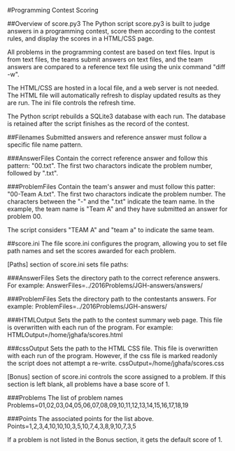 #Programming Contest Scoring

##Overview of score.py3
The Python script score.py3 is built to judge answers in a programming contest, score them according to the contest rules, and display the scores in a HTML/CSS page.

All problems in the programming contest are based on text files.  Input is from text files, the teams submit answers on text files, and the team answers are compared to a reference text file using the unix command "diff -w".

The HTML/CSS are hosted in a local file, and a web server is not needed.  The HTML file will automatically refresh to display updated results as they are run.  The ini file controls the refresh time.

The Python script rebuilds a SQLite3 database with each run.  The database is retained after the script finishes as the record of the contest.

##Filenames
Submitted answers and reference answer must follow a specific file name pattern.

###AnswerFiles 
Contain the correct reference answer and follow this pattern:  "00.txt".
The first two charactors indicate the problem number, followed by ".txt".

###ProblemFiles 
Contain the team's answer and must follow this patter: "00-Team A.txt".
The first two charactors indicate the problem number.
The characters between the "-" and the ".txt" indicate the team name.
In the example, the team name is "Team A" and they have submitted an answer for problem 00.

The script considers "TEAM A" and "team a" to indicate the same team.


##score.ini
The file score.ini configures the program, allowing you to set file path names and set the scores awarded for each problem.

[Paths] section of score.ini sets file paths:

###AnswerFiles
Sets the directory path to the correct reference answers.  For example:
AnswerFiles=../2016Problems/JGH-answers/answers/

###ProblemFiles 
Sets the directory path to the contestants answers.  For example:
ProblemFiles=../2016Problems/JGH-answers/

###HTMLOutput
Sets the path to the contest summary web page.  This file is overwritten with each run of the program.  For example:
HTMLOutput=/home/jghafa/scores.html

###cssOutput
Sets the path to the HTML CSS file.  This file is overwritten with each run of the program.  However, if the css file is marked readonly the script does not attempt a re-write.
cssOutput=/home/jghafa/scores.css


[Bonus] section of score.ini controls the score assigned to a problem.
If this section is left blank, all problems have a base score of 1.

###Problems
The list of problem names
Problems=01,02,03,04,05,06,07,08,09,10,11,12,13,14,15,16,17,18,19

###Points
The associated points for the list above.
Points=1,2,3,4,10,10,10,3,5,10,7,4,3,8,9,10,7,3,5

If a problem is not listed in the Bonus section, it gets the default score of 1.

